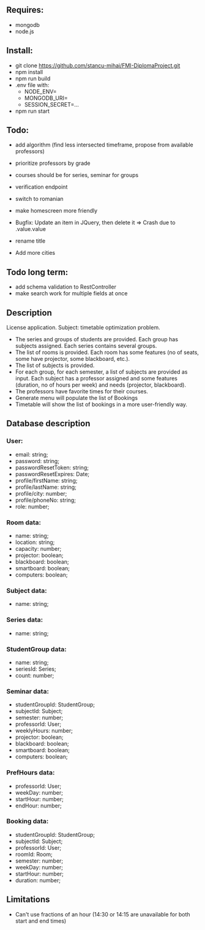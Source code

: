 ## Requires:

- mongodb
- node.js

## Install:

- git clone https://github.com/stancu-mihai/FMI-DiplomaProject.git
- npm install
- npm run build
- .env file with:
  -  NODE_ENV=
  -  MONGODB_URI=
  -  SESSION_SECRET=...
- npm run start

## Todo:
- add algorithm (find less intersected timeframe, propose from available professors)
- prioritize professors by grade
- courses should be for series, seminar for groups
- verification endpoint
- switch to romanian
- make homescreen more friendly

- Bugfix: Update an item in JQuery, then delete it => Crash due to .value.value
- rename title
- Add more cities
## Todo long term:
- add schema validation to RestController
- make search work for multiple fields at once

## Description

License application. Subject: timetable optimization problem.
- The series and groups of students are provided. Each group has subjects assigned. Each series contains several groups.
- The list of rooms is provided. Each room has some features (no of seats, some have projector, some blackboard, etc.).
- The list of subjects is provided. 
- For each group, for each semester, a list of subjects are provided as input. Each subject has a professor assigned and some features (duration, no of hours per week) and needs (projector, blackboard).
- The professors have favorite times for their courses.
- Generate menu will populate the list of Bookings
- Timetable will show the list of bookings in a more user-friendly way.

## Database description

### User:
- email: string;
- password: string;
- passwordResetToken: string;
- passwordResetExpires: Date;
- profile/firstName: string;
- profile/lastName: string;
- profile/city: number;
- profile/phoneNo: string;
- role: number;

### Room data:
- name: string;
- location: string;
- capacity: number;    
- projector: boolean;
- blackboard: boolean; 
- smartboard: boolean; 
- computers: boolean;

### Subject data:
- name: string;

### Series data:
- name: string;

### StudentGroup data:
- name: string;
- seriesId: Series;
- count: number;

### Seminar data:
- studentGroupId: StudentGroup;
- subjectId: Subject;
- semester: number;
- professorId: User;
- weeklyHours: number;
- projector: boolean;
- blackboard: boolean; 
- smartboard: boolean; 
- computers: boolean;

### PrefHours data:
- professorId: User;
- weekDay: number;
- startHour: number;
- endHour: number;

### Booking data:
- studentGroupId: StudentGroup;
- subjectId: Subject;
- professorId: User;
- roomId: Room;
- semester: number;
- weekDay: number;
- startHour: number;
- duration: number;


## Limitations
- Can't use fractions of an hour (14:30 or 14:15 are unavailable for both start and end times)